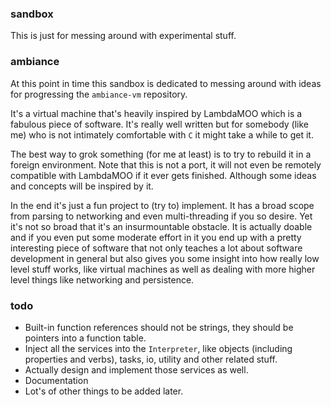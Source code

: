 ### sandbox
This is just for messing around with experimental stuff.

### ambiance
At this point in time this sandbox is dedicated to messing around with ideas
for progressing the `ambiance-vm` repository.

It's a virtual machine that's heavily inspired by LambdaMOO which is a 
fabulous piece of software. It's really well written but for somebody 
(like me) who is not intimately comfortable with `C` it might take a while to
get it. 

The best way to grok something (for me at least) is to try to rebuild it 
in a foreign environment. Note that this is not a port, it will not even be
remotely compatible with LambdaMOO if it ever gets finished. Although some
ideas and concepts will be inspired by it.

In the end it's just a fun project to (try to) implement. It has a broad scope 
from parsing to networking and even multi-threading if you so desire. Yet it's
not so broad that it's an insurmountable obstacle. It is actually doable and if
you even put some moderate effort in it you end up with a pretty interesting
piece of software that not only teaches a lot about software development in
general but also gives you some insight into how really low level stuff works, 
like virtual machines as well as dealing with more higher level things like 
networking and persistence.

### todo
* Built-in function references should not be strings, they should be pointers
into a function table.
* Inject all the services into the `Interpreter`, like objects (including
properties and verbs), tasks, io, utility and other related stuff.
* Actually design and implement those services as well.
* Documentation
* Lot's of other things to be added later.